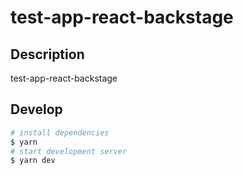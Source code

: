 # test-app-react-backstage

## Description

test-app-react-backstage

## Develop

```bash
# install dependencies
$ yarn
# start development server
$ yarn dev
```